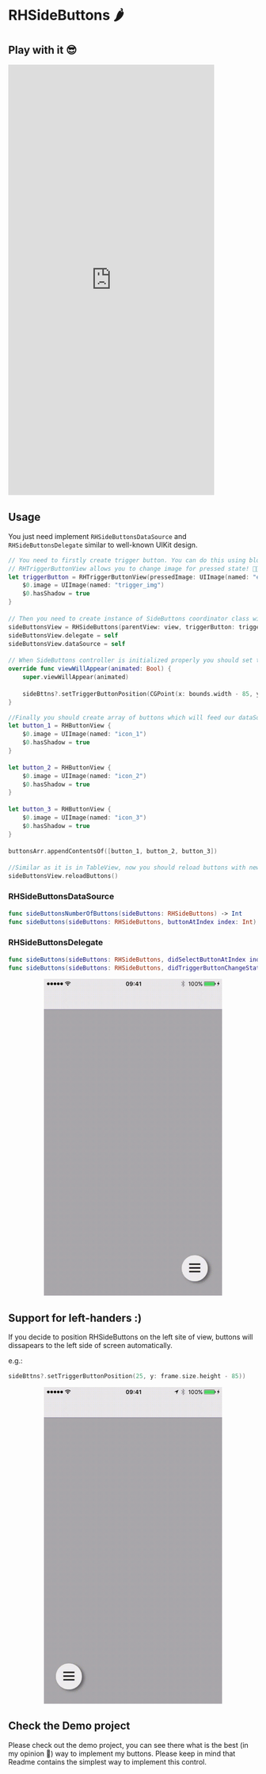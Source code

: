 # RHSideButtons 🌶

## Play with it 😎
<iframe src="https://appetize.io/embed/zanve819jr7g7dmh326a924pq4?device=iphone6&scale=100&autoplay=false&orientation=portrait&deviceColor=black" width="416px" height="870px" frameborder="0" scrolling="no"></iframe>

## Usage
You just need implement `RHSideButtonsDataSource` and `RHSideButtonsDelegate` similar to well-known UIKit design.

```swift
// You need to firstly create trigger button. You can do this using block or your builder object which should conform to 'RHButtonViewConfigProtocol'
// RHTriggerButtonView allows you to change image for pressed state! 👌🏻
let triggerButton = RHTriggerButtonView(pressedImage: UIImage(named: "exit_icon")!) {
    $0.image = UIImage(named: "trigger_img")
    $0.hasShadow = true
}

// Then you need to create instance of SideButtons coordinator class with your View Controller view (it can be even TableView)
sideButtonsView = RHSideButtons(parentView: view, triggerButton: triggerButton)
sideButtonsView.delegate = self
sideButtonsView.dataSource = self

// When SideButtons controller is initialized properly you should set thier position in view in e.g. viewWillAppear method:
override func viewWillAppear(animated: Bool) {
    super.viewWillAppear(animated)

    sideBttns?.setTriggerButtonPosition(CGPoint(x: bounds.width - 85, y: bounds.height - 85))
}
```
```swift
//Finally you should create array of buttons which will feed our dataSource and Delegate methods :) e.g.:
let button_1 = RHButtonView {
    $0.image = UIImage(named: "icon_1")
    $0.hasShadow = true
}

let button_2 = RHButtonView {
    $0.image = UIImage(named: "icon_2")
    $0.hasShadow = true
}

let button_3 = RHButtonView {
    $0.image = UIImage(named: "icon_3")
    $0.hasShadow = true
}

buttonsArr.appendContentsOf([button_1, button_2, button_3])

//Similar as it is in TableView, now you should reload buttons with new values
sideButtonsView.reloadButtons()
```

### RHSideButtonsDataSource
```swift
func sideButtonsNumberOfButtons(sideButtons: RHSideButtons) -> Int
func sideButtons(sideButtons: RHSideButtons, buttonAtIndex index: Int) -> RHButtonView
```

### RHSideButtonsDelegate
```swift
func sideButtons(sideButtons: RHSideButtons, didSelectButtonAtIndex index: Int)
func sideButtons(sideButtons: RHSideButtons, didTriggerButtonChangeStateTo state: RHButtonState)
```

<p align="center">
<img src ="./Demo/RHSideButtons.gif" width="360" height="640"/>
</p>

## Support for left-handers :)
If you decide to position RHSideButtons on the left site of view, buttons will dissapears to the left side of screen automatically.

e.g.:
```swift
sideBttns?.setTriggerButtonPosition(25, y: frame.size.height - 85))
```
<p align="center">
<img src ="./Demo/RHSideButtons_Left.gif" width="360" height="640"/>
</p>

## Check the Demo project 

Please check out the demo project, you can see there what is the best (in my opinion 🤔) way to implement my buttons. Please keep in mind that Readme contains the simplest way to implement this control.


